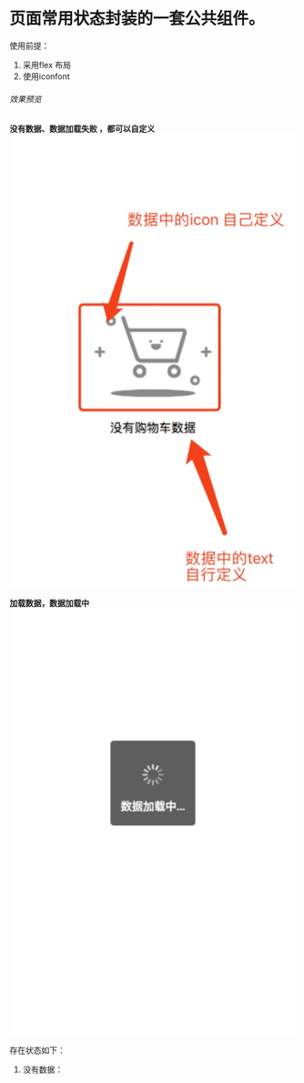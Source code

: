 # 页面常用状态封装的一套公共组件。

使用前提：
1. 采用flex 布局
2. 使用iconfont

###### 效果预览
**没有数据、数据加载失败 ，都可以自定义**
![效果预览](https://raw.githubusercontent.com/a805883237/wxapp_components/master/compontents/page_init/empty_data_pic.jpg)

**加载数据，数据加载中**
![效果预览](https://raw.githubusercontent.com/a805883237/wxapp_components/master/compontents/page_init/loading_data_view_img.jpg)

存在状态如下：

1. 没有数据：
    <template wx:if="{{true}}" is="empty_view" data="{{text:'没有数据',icon:'icon-nulldata'}}"/>
2. 数据加载中：
    <template wx:if="{{true}}" is="loading_data_view" data="{{text:'数据加载中...'}}"/>
3. 数据加载失败：
    <template wx:if="{{true}}" is="empty_view" data="{{text:'数据加载失败',icon:'icon-nulldata'}}"/>
